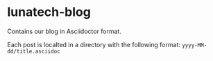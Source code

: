 # lunatech-blog
Contains our blog in Asciidoctor format.

Each post is localted in a directory with the following format: `yyyy-MM-dd/title.asciidoc`
